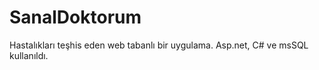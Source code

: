 SanalDoktorum
=============

Hastalıkları teşhis eden web tabanlı bir uygulama.
Asp.net, C# ve msSQL kullanıldı.

